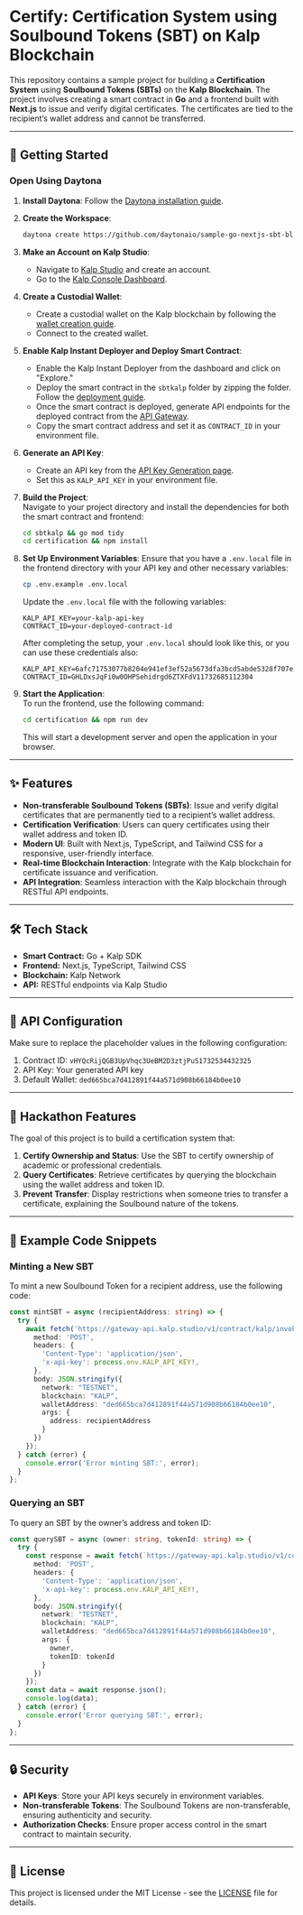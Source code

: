 # Certify: Certification System using Soulbound Tokens (SBT) on Kalp Blockchain

This repository contains a sample project for building a **Certification System** using **Soulbound Tokens (SBTs)** on the **Kalp Blockchain**. The project involves creating a smart contract in **Go** and a frontend built with **Next.js** to issue and verify digital certificates. The certificates are tied to the recipient’s wallet address and cannot be transferred.

---

## 🚀 Getting Started  

### Open Using Daytona  

1. **Install Daytona**: Follow the [Daytona installation guide](https://www.daytona.io/docs/installation/installation/).  
2. **Create the Workspace**:  
   ```bash  
   daytona create https://github.com/daytonaio/sample-go-nextjs-sbt-blockchain
   ```  

3. **Make an Account on Kalp Studio**:  
   - Navigate to [Kalp Studio](https://www.kalp.studio) and create an account.
   - Go to the [Kalp Console Dashboard](https://console.kalp.studio/dashboard).

4. **Create a Custodial Wallet**:  
   - Create a custodial wallet on the Kalp blockchain by following the [wallet creation guide](https://docs.kalp.studio/Getting-started/NFT-Creator/How-to-connect-wallet/?h=wallet#3-complete-the-wallet-creation).
   - Connect to the created wallet.

5. **Enable Kalp Instant Deployer and Deploy Smart Contract**:  
   - Enable the Kalp Instant Deployer from the dashboard and click on "Explore."
   - Deploy the smart contract in the `sbtkalp` folder by zipping the folder. Follow the [deployment guide](https://docs.kalp.studio/Getting-started/Kalp-Instant-Deployer/How-to-Deploy-a-Smart-Contract-on-Kalp-Studio/#step-4-selecting-a-template).
   - Once the smart contract is deployed, generate API endpoints for the deployed contract from the [API Gateway](https://console.kalp.studio/smart-contract-app/api-gateway).
   - Copy the smart contract address and set it as `CONTRACT_ID` in your environment file.

6. **Generate an API Key**:  
   - Create an API key from the [API Key Generation page](https://console.kalp.studio/smart-contract-app/api-key-generation).
   - Set this as `KALP_API_KEY` in your environment file.

7. **Build the Project**:  
   Navigate to your project directory and install the dependencies for both the smart contract and frontend:
   ```bash
   cd sbtkalp && go mod tidy
   cd certification && npm install
   ```

8. **Set Up Environment Variables**:
   Ensure that you have a `.env.local` file in the frontend directory with your API key and other necessary variables:
   ```bash
   cp .env.example .env.local
   ```

   Update the `.env.local` file with the following variables:
   ```env
   KALP_API_KEY=your-kalp-api-key
   CONTRACT_ID=your-deployed-contract-id
   ```

   After completing the setup, your `.env.local` should look like this, or you can use these credentials also:
   ```env
   KALP_API_KEY=6afc71753077b8204e941ef3ef52a5673dfa3bcd5abde5328f707ea0ade370422de156d108780a6f8897a577038192c13ffa78d81cf46e442eec758d51c66134bb6003
   CONTRACT_ID=GHLDxsJqFi0w0OHPSehidrgd6ZTXFdV11732685112304
   ```

9. **Start the Application**:  
   To run the frontend, use the following command:
   ```bash
   cd certification && npm run dev
   ```
   This will start a development server and open the application in your browser.

---

## ✨ Features  

- **Non-transferable Soulbound Tokens (SBTs)**: Issue and verify digital certificates that are permanently tied to a recipient’s wallet address.
- **Certification Verification**: Users can query certificates using their wallet address and token ID.
- **Modern UI**: Built with Next.js, TypeScript, and Tailwind CSS for a responsive, user-friendly interface.
- **Real-time Blockchain Interaction**: Integrate with the Kalp blockchain for certificate issuance and verification.
- **API Integration**: Seamless interaction with the Kalp blockchain through RESTful API endpoints.

---

## 🛠️ Tech Stack  

- **Smart Contract:** Go + Kalp SDK
- **Frontend:** Next.js, TypeScript, Tailwind CSS
- **Blockchain:** Kalp Network
- **API:** RESTful endpoints via Kalp Studio

---

## 🔑 API Configuration

Make sure to replace the placeholder values in the following configuration:

1. Contract ID: `vHYQcRijQGB3UpVhqc3UeBM2D3ztjPuS1732534432325`
2. API Key: Your generated API key
3. Default Wallet: `ded665bca7d412891f44a571d908b66184b0ee10`

---

## 🎯 Hackathon Features

The goal of this project is to build a certification system that:

1. **Certify Ownership and Status**: Use the SBT to certify ownership of academic or professional credentials.
2. **Query Certificates**: Retrieve certificates by querying the blockchain using the wallet address and token ID.
3. **Prevent Transfer**: Display restrictions when someone tries to transfer a certificate, explaining the Soulbound nature of the tokens.

---

## 📝 Example Code Snippets

### Minting a New SBT
To mint a new Soulbound Token for a recipient address, use the following code:
```typescript
const mintSBT = async (recipientAddress: string) => {
  try {
    await fetch('https://gateway-api.kalp.studio/v1/contract/kalp/invoke/vHYQcRijQGB3UpVhqc3UeBM2D3ztjPuS1732534432325/MintSBT', {
      method: 'POST',
      headers: {
        'Content-Type': 'application/json',
        'x-api-key': process.env.KALP_API_KEY!,
      },
      body: JSON.stringify({
        network: "TESTNET",
        blockchain: "KALP",
        walletAddress: "ded665bca7d412891f44a571d908b66184b0ee10",
        args: {
          address: recipientAddress
        }
      })
    });
  } catch (error) {
    console.error('Error minting SBT:', error);
  }
};
```

### Querying an SBT
To query an SBT by the owner’s address and token ID:
```typescript
const querySBT = async (owner: string, tokenId: string) => {
  try {
    const response = await fetch(`https://gateway-api.kalp.studio/v1/contract/kalp/query/vHYQcRijQGB3UpVhqc3UeBM2D3ztjPuS1732534432325/QuerySBT`, {
      method: 'POST',
      headers: {
        'Content-Type': 'application/json',
        'x-api-key': process.env.KALP_API_KEY!,
      },
      body: JSON.stringify({
        network: "TESTNET",
        blockchain: "KALP",
        walletAddress: "ded665bca7d412891f44a571d908b66184b0ee10",
        args: {
          owner,
          tokenID: tokenId
        }
      })
    });
    const data = await response.json();
    console.log(data);
  } catch (error) {
    console.error('Error querying SBT:', error);
  }
};
```

---

## 🔒 Security

- **API Keys**: Store your API keys securely in environment variables.
- **Non-transferable Tokens**: The Soulbound Tokens are non-transferable, ensuring authenticity and security.
- **Authorization Checks**: Ensure proper access control in the smart contract to maintain security.

---

## 📄 License

This project is licensed under the MIT License - see the [LICENSE](LICENSE) file for details.
